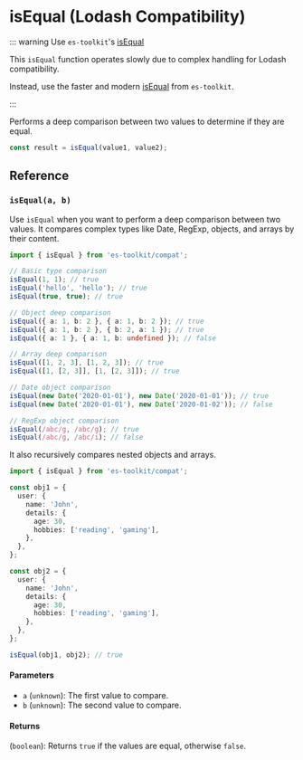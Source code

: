 # isEqual (Lodash Compatibility)

::: warning Use `es-toolkit`'s [isEqual](../../predicate/isEqual.md)

This `isEqual` function operates slowly due to complex handling for Lodash compatibility.

Instead, use the faster and modern [isEqual](../../predicate/isEqual.md) from `es-toolkit`.

:::

Performs a deep comparison between two values to determine if they are equal.

```typescript
const result = isEqual(value1, value2);
```

## Reference

### `isEqual(a, b)`

Use `isEqual` when you want to perform a deep comparison between two values. It compares complex types like Date, RegExp, objects, and arrays by their content.

```typescript
import { isEqual } from 'es-toolkit/compat';

// Basic type comparison
isEqual(1, 1); // true
isEqual('hello', 'hello'); // true
isEqual(true, true); // true

// Object deep comparison
isEqual({ a: 1, b: 2 }, { a: 1, b: 2 }); // true
isEqual({ a: 1, b: 2 }, { b: 2, a: 1 }); // true
isEqual({ a: 1 }, { a: 1, b: undefined }); // false

// Array deep comparison
isEqual([1, 2, 3], [1, 2, 3]); // true
isEqual([1, [2, 3]], [1, [2, 3]]); // true

// Date object comparison
isEqual(new Date('2020-01-01'), new Date('2020-01-01')); // true
isEqual(new Date('2020-01-01'), new Date('2020-01-02')); // false

// RegExp object comparison
isEqual(/abc/g, /abc/g); // true
isEqual(/abc/g, /abc/i); // false
```

It also recursively compares nested objects and arrays.

```typescript
import { isEqual } from 'es-toolkit/compat';

const obj1 = {
  user: {
    name: 'John',
    details: {
      age: 30,
      hobbies: ['reading', 'gaming'],
    },
  },
};

const obj2 = {
  user: {
    name: 'John',
    details: {
      age: 30,
      hobbies: ['reading', 'gaming'],
    },
  },
};

isEqual(obj1, obj2); // true
```

#### Parameters

- `a` (`unknown`): The first value to compare.
- `b` (`unknown`): The second value to compare.

#### Returns

(`boolean`): Returns `true` if the values are equal, otherwise `false`.
